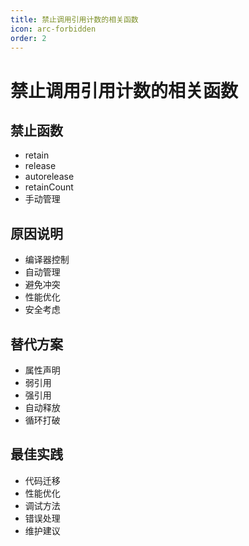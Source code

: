 ```yaml
---
title: 禁止调用引用计数的相关函数
icon: arc-forbidden
order: 2
---
```


# 禁止调用引用计数的相关函数

## 禁止函数
- retain
- release
- autorelease
- retainCount
- 手动管理

## 原因说明
- 编译器控制
- 自动管理
- 避免冲突
- 性能优化
- 安全考虑

## 替代方案
- 属性声明
- 弱引用
- 强引用
- 自动释放
- 循环打破

## 最佳实践
- 代码迁移
- 性能优化
- 调试方法
- 错误处理
- 维护建议
